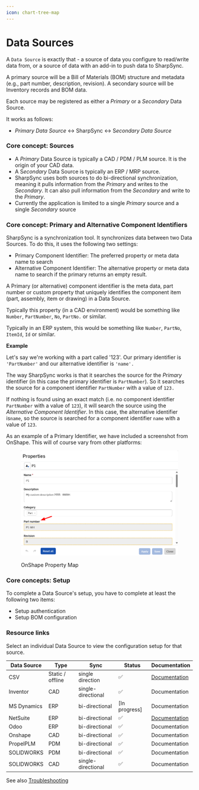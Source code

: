 ```yaml
---
icon: chart-tree-map
---
```


# Data Sources

A `Data Source` is exactly that - a source of data you configure to read/write data from, or a source of data with an add-in to push data to SharpSync.&#x20;

A primary source will be a Bill of Materials (BOM) structure and metadata (e.g., part number, description, revision). A secondary source will be Inventory records and BOM data.

Each source may be registered as either a _Primary_ or a _Secondary_ Data Source.&#x20;

It works as follows:

* _Primary Data Source_ ↔️ SharpSync ↔️ &#x53;_&#x65;condary Data Source_

### Core concept: Sources

* A _Primary_ Data Source is typically a CAD / PDM / PLM source. It is the origin of your CAD data.
* A &#x53;_&#x65;condary_ Data Source is typically an ERP / MRP source.
* SharpSync uses both sources to do bi-directional synchronization, meaning it pulls information from the _Primary_ and writes to the _Secondary_. It can also pull information from the _Secondary_ and write to the _Primary_.
* Currently the application is limited to a single _Primary_ source and a single _Secondary_ source

### Core concept: Primary and Alternative Component Identifiers

SharpSync is a synchronization tool. It synchronizes data between two Data Sources. To do this, it uses the following two settings:

* Primary Component Identifier: The preferred property or meta data name to search
* Alternative Component Identifier: The alternative property or meta data name to search if the primary returns an empty result.

A Primary (or alternative) component identifier is the meta data, part number or custom property that uniquely identifies the component item (part, assembly, item or drawing) in a Data Source.

Typically this property (in a CAD environment) would be something like `Number`, `PartNumber`, `No`, `PartNo.`  or similar.

Typically in an ERP system, this would be something like `Number`, `PartNo`, `ItemId`, `Id` or similar.



**Example**

Let's say we're working with a part called '123'. Our primary identifier is `'PartNumber'` and our alternative identifier is `'name'.`

The way SharpSync works is that it searches the source for the _Primary_ identifier (in this case the primary identifier is `PartNumber`). So it  searches the source for a component identifier  `PartNumber` with a value of `123.`&#x20;

If nothing is found using an exact match (i.e. no component identifier `PartNumber` with a value of `123`), it will search the source using the _Alternative Component Identifier_. In this case, the alternative identifier is`name`, so the source is searched for a component identifier `name` with a value of `123`.

As an example of a Primary Identifier, we have included a screenshot from OnShape. This will of course vary from other platforms:

<figure><img src="../.gitbook/assets/image (2).png" alt="" width="563"><figcaption><p>OnShape Property Map</p></figcaption></figure>

### Core concepts: Setup

To complete a Data Source's setup, you have to complete at least the following two items:

* Setup authentication
* Setup BOM configuration

### Resource links

Select an individual Data Source to view the configuration setup for that source.

<table data-full-width="false"><thead><tr><th>Data Source</th><th>Type</th><th>Sync</th><th>Status</th><th>Documentation</th></tr></thead><tbody><tr><td>CSV</td><td>Static / offline</td><td>single direction</td><td><span data-gb-custom-inline data-tag="emoji" data-code="2705">✅</span></td><td><a href="../data-sources/editor.md">Documentation</a></td></tr><tr><td>Inventor</td><td>CAD</td><td>single-directional</td><td><span data-gb-custom-inline data-tag="emoji" data-code="2705">✅</span></td><td>Documentation</td></tr><tr><td>MS Dynamics</td><td>ERP</td><td>bi-directional</td><td>[In progress]</td><td>Documentation</td></tr><tr><td>NetSuite</td><td>ERP</td><td>bi-directional</td><td><span data-gb-custom-inline data-tag="emoji" data-code="2705">✅</span></td><td><a href="../data-sources/netsuite/">Documentation</a></td></tr><tr><td>Odoo</td><td>ERP</td><td>bi-directional</td><td><span data-gb-custom-inline data-tag="emoji" data-code="2705">✅</span></td><td>Documentation</td></tr><tr><td>Onshape</td><td>CAD</td><td>bi-directional</td><td><span data-gb-custom-inline data-tag="emoji" data-code="2705">✅</span></td><td>Documentation</td></tr><tr><td>PropelPLM</td><td>PDM</td><td>bi-directional</td><td><span data-gb-custom-inline data-tag="emoji" data-code="2705">✅</span></td><td>Documentation</td></tr><tr><td>SOLIDWORKS</td><td>PDM</td><td>bi-directional</td><td><span data-gb-custom-inline data-tag="emoji" data-code="2705">✅</span></td><td>Documentation</td></tr><tr><td>SOLIDWORKS</td><td>CAD</td><td>single-directional</td><td><span data-gb-custom-inline data-tag="emoji" data-code="2705">✅</span></td><td>Documentation</td></tr></tbody></table>

See also [Troubleshooting](https://github.com/SharpSync/docs/blob/main/datasources/troubleshooting_datasources.md)
